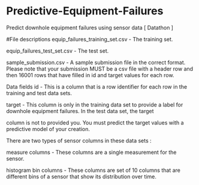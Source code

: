 # Predictive-Equipment-Failures
Predict downhole equipment failures using sensor data [ Datathon ]

#File descriptions
equip_failures_training_set.csv - The training set.

equip_failures_test_set.csv - The test set.

sample_submission.csv - A sample submission file in the correct format. Please note that your submission MUST be a csv file with a header row and then 16001 rows that have filled in id and target values for each row.

Data fields
id - This is a column that is a row identifier for each row in the training and test data sets.

target - This column is only in the training data set to provide a label for downhole equipment failures. In the test data set, the target 

column is not to provided you. You must predict the target values with a predictive model of your creation.


There are two types of sensor columns in these data sets :

measure columns - These columns are a single measurement for the sensor.

histogram bin columns - These columns are set of 10 columns that are different bins of a sensor that show its distribution over time.
